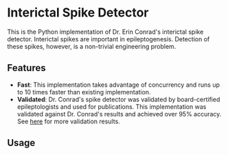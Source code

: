 # Interictal Spike Detector

This is the Python implementation of Dr. Erin Conrad's interictal spike detector. Interictal spikes are important in epileptogenesis. Detection of these spikes, however, is a non-trivial engineering problem.

## Features

- **Fast**: This implementation takes advantage of concurrency and runs up to 10 times faster than existing implementation.
- **Validated**: Dr. Conrad's spike detector was validated by board-certified epileptologists and used for publications. This implementation was validated against Dr. Conrad's results and achieved over 95% accuracy. See [here]() for more validation results.

## Usage
